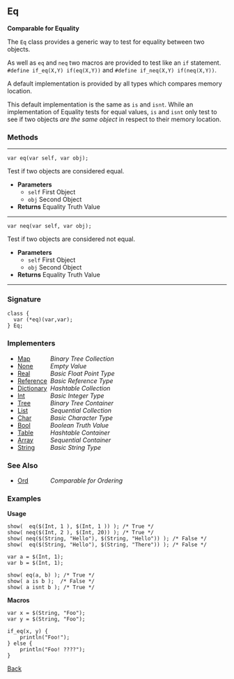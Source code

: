 Eq
--
__Comparable for Equality__

The `Eq` class provides a generic way to test for equality between two objects.

As well as `eq` and `neq` two macros are provided to test like an `if` statement. `#define if_eq(X,Y) if(eq(X,Y))` and `#define if_neq(X,Y) if(neq(X,Y))`.

A default implementation is provided by all types which compares memory location.

This default implementation is the same as `is` and `isnt`. While an implementation of Equality tests for equal values, `is` and `isnt` only test to see if two objects _are the same object_ in respect to their memory location.


### Methods

-------------------------------

    var eq(var self, var obj);

Test if two objects are considered equal.

* __Parameters__
    * `self` First Object
    * `obj` Second Object
* __Returns__ Equality Truth Value

------------------------------- 

    var neq(var self, var obj);

Test if two objects are considered not equal.

* __Parameters__
    * `self` First Object
    * `obj` Second Object
* __Returns__ Equality Truth Value

------------------------------- 


### Signature


    class {
      var (*eq)(var,var);
    } Eq;
    

### Implementers

* <span style="width:75px; float:left;">[Map](map)</span> _Binary Tree Collection_
* <span style="width:75px; float:left;">[None](none)</span> _Empty Value_
* <span style="width:75px; float:left;">[Real](real)</span> _Basic Float Point Type_
* <span style="width:75px; float:left;">[Reference](reference)</span> _Basic Reference Type_
* <span style="width:75px; float:left;">[Dictionary](dictionary)</span> _Hashtable Collection_
* <span style="width:75px; float:left;">[Int](int)</span> _Basic Integer Type_
* <span style="width:75px; float:left;">[Tree](tree)</span> _Binary Tree Container_
* <span style="width:75px; float:left;">[List](list)</span> _Sequential Collection_
* <span style="width:75px; float:left;">[Char](char)</span> _Basic Character Type_
* <span style="width:75px; float:left;">[Bool](bool)</span> _Boolean Truth Value_
* <span style="width:75px; float:left;">[Table](table)</span> _Hashtable Container_
* <span style="width:75px; float:left;">[Array](array)</span> _Sequential Container_
* <span style="width:75px; float:left;">[String](string)</span> _Basic String Type_


### See Also

* <span style="width:75px; float:left;">[Ord](ord)</span> _Comparable for Ordering_


### Examples

__Usage__
    
    show(  eq($(Int, 1 ), $(Int, 1 )) ); /* True */
    show( neq($(Int, 2 ), $(Int, 20)) ); /* True */
    show( neq($(String, "Hello"), $(String, "Hello")) ); /* False */
    show(  eq($(String, "Hello"), $(String, "There")) ); /* False */

    var a = $(Int, 1);
    var b = $(Int, 1);
    
    show( eq(a, b) ); /* True */
    show( a is b );  /* False */
    show( a isnt b ); /* True */
    
__Macros__
    
    var x = $(String, "Foo");
    var y = $(String, "Foo");
    
    if_eq(x, y) {
        println("Foo!");
    } else {
        println("Foo! ????");
    }
    

[Back](/documentation)
